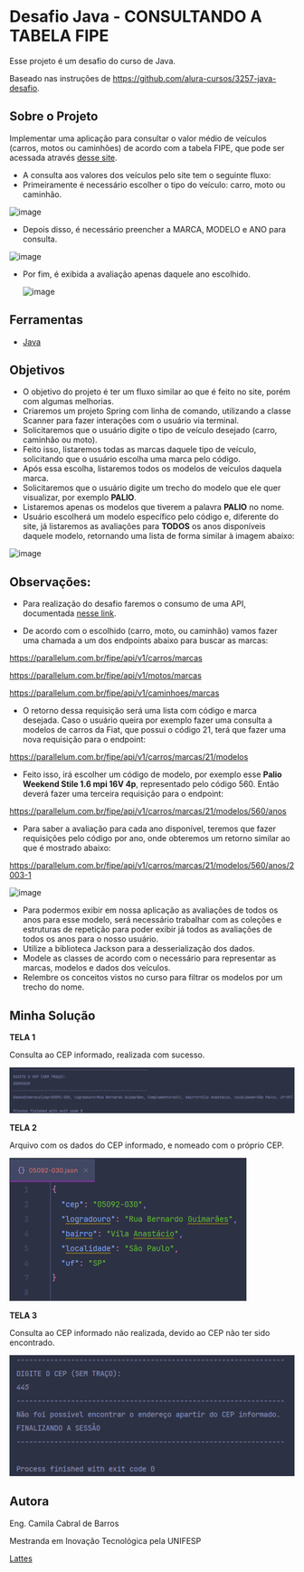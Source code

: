 # Desafio Java - CONSULTANDO A TABELA FIPE

Esse projeto é um desafio do curso de Java.

Baseado nas instruções de https://github.com/alura-cursos/3257-java-desafio.


## Sobre o Projeto

Implementar uma aplicação para consultar o valor médio de veículos (carros, motos ou caminhões) de acordo com a tabela FIPE, que pode ser acessada através [desse site](https://veiculos.fipe.org.br/).

- A consulta aos valores dos veículos pelo site tem o seguinte fluxo:
- Primeiramente é necessário escolher o tipo do veículo: carro, moto ou caminhão.

![image](https://github.com/jacqueline-oliveira/3257-java-desafio/assets/66698429/c64bc1d1-2957-4bca-9965-0ce2bf9a6207)


- Depois disso, é necessário preencher a MARCA, MODELO e ANO para consulta.

![image](https://github.com/jacqueline-oliveira/3257-java-desafio/assets/66698429/6d85805f-d6b6-40e8-a65d-17cb13a740ed)


- Por fim, é exibida a avaliação apenas daquele ano escolhido.

  ![image](https://github.com/jacqueline-oliveira/3257-java-desafio/assets/66698429/94910321-15ed-49fe-bffc-25e1c4ab52dc)


## Ferramentas

- [Java](https://www.java.com/)

 
## Objetivos

- O objetivo do projeto é ter um fluxo similar ao que é feito no site, porém com algumas melhorias.
- Criaremos um projeto Spring com linha de comando, utilizando a classe Scanner para fazer interações com o usuário via terminal.
- Solicitaremos que o usuário digite o tipo de veículo desejado (carro, caminhão ou moto).
- Feito isso, listaremos todas as marcas daquele tipo de veículo, solicitando que o usuário escolha uma marca pelo código.
- Após essa escolha, listaremos todos os modelos de veículos daquela marca.
- Solicitaremos que o usuário digite um trecho do modelo que ele quer visualizar, por exemplo **PALIO**.
- Listaremos apenas os modelos que tiverem a palavra **PALIO** no nome.
- Usuário escolherá um modelo específico pelo código e, diferente do site, já listaremos as avaliações para **TODOS** os anos disponíveis daquele modelo, retornando uma lista de forma similar à imagem abaixo:

![image](https://github.com/jacqueline-oliveira/3257-java-desafio/assets/66698429/3d0ac772-3eff-4bad-a1fd-e7c2f34a39bc)

## Observações:

- Para realização do desafio faremos o consumo de uma API, documentada [nesse link](https://deividfortuna.github.io/fipe/).

- De acordo com o escolhido (carro, moto, ou caminhão) vamos fazer uma chamada a um dos endpoints abaixo para buscar as marcas:

https://parallelum.com.br/fipe/api/v1/carros/marcas

https://parallelum.com.br/fipe/api/v1/motos/marcas

https://parallelum.com.br/fipe/api/v1/caminhoes/marcas

- O retorno dessa requisição será uma lista com código e marca desejada. Caso o usuário queira por exemplo fazer uma consulta a modelos de carros da Fiat, que possui o código 21, terá que fazer uma nova requisição para o endpoint:

https://parallelum.com.br/fipe/api/v1/carros/marcas/21/modelos

- Feito isso, irá escolher um código de modelo, por exemplo esse **Palio Weekend Stile 1.6 mpi 16V 4p**, representado pelo código 560. Então deverá fazer uma terceira requisição para o endpoint:

https://parallelum.com.br/fipe/api/v1/carros/marcas/21/modelos/560/anos

- Para saber a avaliação para cada ano disponível, teremos que fazer requisições pelo código por ano, onde obteremos um retorno similar ao que é mostrado abaixo:

https://parallelum.com.br/fipe/api/v1/carros/marcas/21/modelos/560/anos/2003-1

![image](https://github.com/jacqueline-oliveira/3257-java-desafio/assets/66698429/0bed6f40-3112-442e-a6c5-33acd8301c6c)



- Para podermos exibir em nossa aplicação as avaliações de todos os anos para esse modelo, será necessário trabalhar com as coleções e estruturas de repetição para poder exibir já todos as avaliações de todos os anos para o nosso usuário.
- Utilize a biblioteca Jackson para a desserialização dos dados.
- Modele as classes de acordo com o necessário para representar as marcas, modelos e dados dos veículos.
- Relembre os conceitos vistos no curso para filtrar os modelos por um trecho do nome. 


## Minha Solução

<b>TELA 1</b>

Consulta ao CEP informado, realizada com sucesso.

![image](https://github.com/Camila-Barros/DesafioJavaBasico4/blob/master/Image1.png)


<b>TELA 2</b>

Arquivo com os dados do CEP informado, e nomeado com o próprio CEP.

![image](https://github.com/Camila-Barros/DesafioJavaBasico4/blob/master/Image2.png)

<b>TELA 3</b>

Consulta ao CEP informado não realizada, devido ao CEP não ter sido encontrado.

![image](https://github.com/Camila-Barros/DesafioJavaBasico4/blob/master/Image3.png)





## Autora

Eng. Camila Cabral de Barros

Mestranda em Inovação Tecnológica pela UNIFESP

[Lattes](http://lattes.cnpq.br/2066462797590469)

